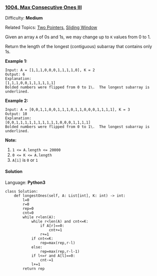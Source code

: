 ### [1004\. Max Consecutive Ones III](https://leetcode.com/problems/max-consecutive-ones-iii/)

Difficulty: **Medium**  

Related Topics: [Two Pointers](https://leetcode.com/tag/two-pointers/), [Sliding Window](https://leetcode.com/tag/sliding-window/)


Given an array `A` of 0s and 1s, we may change up to `K` values from 0 to 1.

Return the length of the longest (contiguous) subarray that contains only 1s. 


**Example 1:**

```
Input: A = [1,1,1,0,0,0,1,1,1,1,0], K = 2
Output: 6
Explanation: 
[1,1,1,0,0,1,1,1,1,1,1]
Bolded numbers were flipped from 0 to 1\.  The longest subarray is underlined.
```


**Example 2:**

```
Input: A = [0,0,1,1,0,0,1,1,1,0,1,1,0,0,0,1,1,1,1], K = 3
Output: 10
Explanation: 
[0,0,1,1,1,1,1,1,1,1,1,1,0,0,0,1,1,1,1]
Bolded numbers were flipped from 0 to 1\.  The longest subarray is underlined.
```

**<span style="display: inline;">Note:</span>**

1.  `1 <= A.length <= 20000`
2.  `0 <= K <= A.length`
3.  `A[i]` is `0` or `1` 


#### Solution

Language: **Python3**

```python3
class Solution:
    def longestOnes(self, A: List[int], K: int) -> int:
        l=0
        r=0
        rep=0
        cnt=0
        while r<len(A):            
            while r<len(A) and cnt<=K:
                if A[r]==0:
                    cnt+=1
                r+=1
            if cnt<=K:
                rep=max(rep,r-l)
            else:
                rep=max(rep,r-l-1)
            if l<=r and A[l]==0:
                cnt-=1
            l+=1
        return rep
```